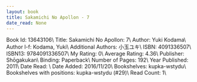 ```yaml
---
layout: book
title: Sakamichi No Apollon - 7
date_read: None
---
```


Book Id: 13643106\ 
Title: Sakamichi No Apollon: 7\ 
Author: Yuki Kodama\ 
Author l-f: Kodama, Yuki\ 
Additional Authors: 小玉ユキ\ 
ISBN: 4091336507\ 
ISBN13: 9784091336507\ 
My Rating: 0\ 
Average Rating: 4.36\ 
Publisher: Shōgakukan\ 
Binding: Paperback\ 
Number of Pages: 192\ 
Year Published: 2011\ 
Date Read: \ 
Date Added: 2016/11/20\ 
Bookshelves: kupka-wstydu\ 
Bookshelves with positions: kupka-wstydu (#29)\ 
Read Count: 1\ 

